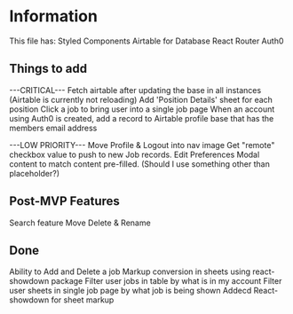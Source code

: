 # Information

This file has:
Styled Components
Airtable for Database
React Router
Auth0

## Things to add

---CRITICAL---
Fetch airtable after updating the base in all instances (Airtable is currently not reloading)
Add 'Position Details' sheet for each position
Click a job to bring user into a single job page
When an account using Auth0 is created, add a record to Airtable profile base that has the members email address

---LOW PRIORITY---
Move Profile & Logout into nav image
Get "remote" checkbox value to push to new Job records.
Edit Preferences Modal content to match content pre-filled. (Should I use something other than placeholder?)

## Post-MVP Features

Search feature
Move Delete & Rename

## Done

Ability to Add and Delete a job
Markup conversion in sheets using react-showdown package
Filter user jobs in table by what is in my account
Filter user sheets in single job page by what job is being shown
Addecd React-showdown for sheet markup
